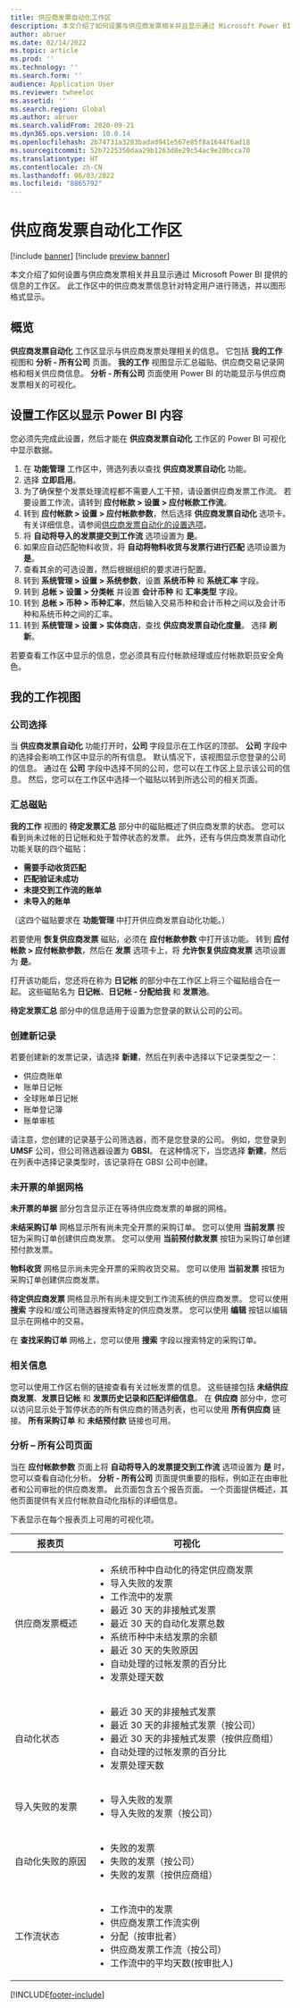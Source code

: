 ```yaml
---
title: 供应商发票自动化工作区
description: 本文介绍了如何设置与供应商发票相关并且显示通过 Microsoft Power BI 提供的信息的工作区。
author: abruer
ms.date: 02/14/2022
ms.topic: article
ms.prod: ''
ms.technology: ''
ms.search.form: ''
audience: Application User
ms.reviewer: twheeloc
ms.assetid: ''
ms.search.region: Global
ms.author: abruer
ms.search.validFrom: 2020-09-21
ms.dyn365.ops.version: 10.0.14
ms.openlocfilehash: 2b74731a3283badad941e567e85f8a1644f6ad18
ms.sourcegitcommit: 52b7225350daa29b1263d8e29c54ac9e20bcca70
ms.translationtype: HT
ms.contentlocale: zh-CN
ms.lasthandoff: 06/03/2022
ms.locfileid: "8865792"
---
```

# <a name="vendor-invoice-automation-workspace"></a>供应商发票自动化工作区

[!include [banner](../includes/banner.md)]
[!include [preview banner](../includes/preview-banner.md)]

本文介绍了如何设置与供应商发票相关并且显示通过 Microsoft Power BI 提供的信息的工作区。 此工作区中的供应商发票信息针对特定用户进行筛选，并以图形格式显示。

## <a name="overview"></a>概览

**供应商发票自动化** 工作区显示与供应商发票处理相关的信息。 它包括 **我的工作** 视图和 **分析 - 所有公司** 页面。 **我的工作** 视图显示汇总磁贴、供应商交易记录网格和相关供应商信息。 **分析 - 所有公司** 页面使用 Power BI 的功能显示与供应商发票相关的可视化。

## <a name="set-up-the-workspace-to-show-power-bi-content"></a>设置工作区以显示 Power BI 内容

您必须先完成此设置，然后才能在 **供应商发票自动化** 工作区的 Power BI 可视化中显示数据。

1. 在 **功能管理** 工作区中，筛选列表以查找 **供应商发票自动化** 功能。
3. 选择 **立即启用**。
4. 为了确保整个发票处理流程都不需要人工干预，请设置供应商发票工作流。 若要设置工作流，请转到 **应付帐款 \> 设置 \> 应付帐款工作流**。
5. 转到 **应付帐款 \> 设置 \> 应付帐款参数**，然后选择 **供应商发票自动化** 选项卡。有关详细信息，请参阅[供应商发票自动化的设置选项](vnd-invoice-set-up-options.md)。
6. 将 **自动将导入的发票提交到工作流** 选项设置为 **是**。
7. 如果应自动匹配物料收货，将 **自动将物料收货与发票行进行匹配** 选项设置为 **是**。
8. 查看其余的可选设置，然后根据组织的要求进行配置。
9. 转到 **系统管理 \> 设置 \> 系统参数**，设置 **系统币种** 和 **系统汇率** 字段。
10. 转到 **总帐 \> 设置 \> 分类帐** 并设置 **会计币种** 和 **汇率类型** 字段。
11. 转到 **总帐 \> 币种 \> 币种汇率**，然后输入交易币种和会计币种之间以及会计币种和系统币种之间的汇率。
12. 转到 **系统管理 \> 设置 \> 实体商店**，查找 **供应商发票自动化度量**。 选择 **刷新**。

若要查看工作区中显示的信息，您必须具有应付帐款经理或应付帐款职员安全角色。

## <a name="my-work-view"></a>我的工作视图

### <a name="company-selection"></a>公司选择

当 **供应商发票自动化** 功能打开时，**公司** 字段显示在工作区的顶部。 **公司** 字段中的选择会影响工作区中显示的所有信息。 默认情况下，该视图显示您登录的公司的信息。 通过在 **公司** 字段中选择不同的公司，您可以在工作区上显示该公司的信息。 然后，您可以在工作区中选择一个磁贴以转到所选公司的相关页面。

### <a name="summary-tiles"></a>汇总磁贴

**我的工作** 视图的 **待定发票汇总** 部分中的磁贴概述了供应商发票的状态。 您可以看到尚未过帐的日记帐和处于暂停状态的发票。 此外，还有与供应商发票自动化功能关联的四个磁贴：

- **需要手动收货匹配**
- **匹配验证未成功**
- **未提交到工作流的账单**
- **未导入的账单**

（这四个磁贴要求在 **功能管理** 中打开供应商发票自动化功能。）

若要使用 **恢复供应商发票** 磁贴，必须在 **应付帐款参数** 中打开该功能。 转到 **应付帐款 \> 应付帐款参数**，然后在 **发票** 选项卡上，将 **允许恢复供应商发票** 选项设置为 **是**。

打开该功能后，您还将在称为 **日记帐** 的部分中在工作区上将三个磁贴组合在一起。 这些磁贴名为 **日记帐**、**日记帐 - 分配给我** 和 **发票池**。 

**待定发票汇总** 部分中的信息适用于设置为您登录的默认公司的公司。

### <a name="creating-new-records"></a>创建新记录

若要创建新的发票记录，请选择 **新建**，然后在列表中选择以下记录类型之一：

- 供应商账单
- 账单日记帐
- 全球账单日记帐
- 账单登记簿
- 账单审核

请注意，您创建的记录基于公司筛选器，而不是您登录的公司。 例如，您登录到 **UMSF** 公司，但公司筛选器设置为 **GBSI**。 在这种情况下，当您选择 **新建**，然后在列表中选择记录类型时，该记录将在 GBSI 公司中创建。

### <a name="documents-not-invoiced-grids"></a>未开票的单据网格

**未开票的单据** 部分包含显示正在等待供应商发票的单据的网格。

**未结采购订单** 网格显示所有尚未完全开票的采购订单。 您可以使用 **当前发票** 按钮为采购订单创建供应商发票。 您可以使用 **当前预付款发票** 按钮为采购订单创建预付款发票。

**物料收货** 网格显示尚未完全开票的采购收货交易。 您可以使用 **当前发票** 按钮为采购订单创建供应商发票。

**待定供应商发票** 网格显示所有尚未提交到工作流系统的供应商发票。 您可以使用 **搜索** 字段和/或公司筛选器搜索特定的供应商发票。 您可以使用 **编辑** 按钮以编辑显示在网格中的交易。

在 **查找采购订单** 网格上，您可以使用 **搜索** 字段以搜索特定的采购订单。

### <a name="related-information"></a>相关信息

您可以使用工作区右侧的链接查看有关过帐发票的信息。 这些链接包括 **未结供应商发票**、**发票日记帐** 和 **发票历史记录和匹配详细信息**。 在 **供应商** 部分中，您可以访问显示处于暂停状态的所有供应商的筛选列表，也可以使用 **所有供应商** 链接。 **所有采购订单** 和 **未结预付款** 链接也可用。

### <a name="analytics--all-companies-page"></a>分析 – 所有公司页面

当在 **应付帐款参数** 页面上将 **自动将导入的发票提交到工作流** 选项设置为 **是** 时，您可以查看自动化分析。 **分析 - 所有公司** 页面提供重要的指标，例如正在由审批者和公司审批的供应商发票。 此页面包含五个报告页面。 一个页面提供概述，其他页面提供有关应付帐款自动化指标的详细信息。

下表显示在每个报表页上可用的可视化项。

| 报表页                    | 可视化 |
|--------------------------------|----------------|
| 供应商发票概述        | <ul><li>系统币种中自动化的待定供应商发票</li><li>导入失败的发票</li><li>工作流中的发票</li><li>最近 30 天的非接触式发票</li><li>最近 30 天的自动化发票总数</li><li>系统币种中未结发票的余额</li><li>最近 30 天的失败原因</li><li>自动处理的过帐发票的百分比</li><li>发票处理天数</ul></li> |
| 自动化状态              | <ul><li>最近 30 天的非接触式发票</li><li>最近 30 天的非接触式发票（按公司）</li><li>最近 30 天的非接触式发票（按供应商组）</li><li>自动处理的过帐发票的百分比</li><li>发票处理天数</li></ul> |
| 导入失败的发票 | <ul><li>导入失败的发票</li><li>导入失败的发票（按公司）</li></ul> |
| 自动化失败的原因 | <ul><li>失败的发票</li><li>失败的发票（按公司）</li><li>失败的发票（按供应商组）</li></ul> |
| 工作流状态                | <ul><li>工作流中的发票</li><li>供应商发票工作流实例</li><li>分配（按审批者）</li><li>供应商发票工作流（按公司）</li><li>工作流中的平均天数(按审批人)</li></ul> |


[!INCLUDE[footer-include](../../includes/footer-banner.md)]
